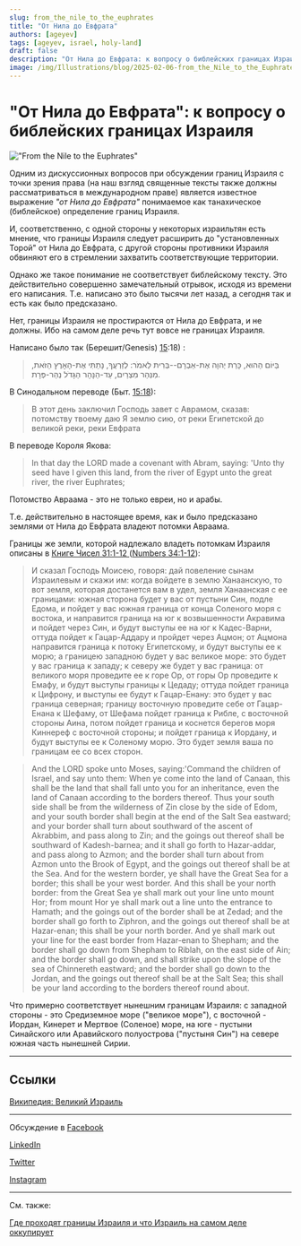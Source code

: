 ```yaml
---
slug: from_the_nile_to_the_euphrates
title: "От Нила до Евфрата"
authors: [ageyev]
tags: [ageyev, israel, holy-land]
draft: false
description: "От Нила до Евфрата: к вопросу о библейских границах Израиля"
image: /img/Illustrations/blog/2025-02-06-from_the_Nile_to_the_Euphrates/Bereshit_15-18.png
---
```


# "От Нила до Евфрата": к вопросу о библейских границах Израиля 

!["From the Nile to the Euphrates"](/img/Illustrations/blog/2025-02-06-from_the_Nile_to_the_Euphrates/Bereshit_15-18.png)

Одним из дискуссионных вопросов при обсуждении границ Израиля с точки зрения права (на наш взгляд священные тексты также должны рассматриваться в международном праве) является известное выражение *"от Нила до Евфрата"* понимаемое как танахическое (библейское) определение границ Израиля. 

И, соответственно, с одной стороны у некоторых израильтян есть мнение, что границы Израиля следует расширить до "установленных Торой" от Нила до Евфрата, с другой стороны противники Израиля обвиняют его в стремлении захватить соответствующие территории. 

Однако же такое понимание не соответствует библейскому тексту. Это действительно совершенно замечательный отрывок, исходя из времени его написания. Т.е. написано это было тысячи лет назад, а сегодня так и есть как было предсказано. 

Нет, границы Израиля не простираются от Нила до Евфрата, и не должны. Ибо на самом деле речь тут вовсе не границах Израиля. 

<!--truncate-->  

Написано было так (Берешит/Genesis) [15](https://mechon-mamre.org/p/pt/pt0115.htm):18) : 

> בַּיּוֹם הַהוּא, כָּרַת יְהוָה אֶת-אַבְרָם--בְּרִית לֵאמֹר:  לְזַרְעֲךָ, נָתַתִּי אֶת-הָאָרֶץ הַזֹּאת, מִנְּהַר מִצְרַיִם, עַד-הַנָּהָר הַגָּדֹל נְהַר-פְּרָת.

В Синодальном переводе (Быт. [15:18](https://ru.wikisource.org/wiki/%D0%91%D1%8B%D1%82%D0%B8%D0%B5#15:18)): 

> В этот день заключил Господь завет с Аврамом, сказав: потомству твоему даю Я землю сию, от реки Египетской до великой реки, реки Евфрата 

В переводе Короля Якова:

> In that day the LORD made a covenant with Abram, saying: 'Unto thy seed have I given this land, from the river of Egypt unto the great river, the river Euphrates; 

Потомство Авраама - это не только евреи, но и арабы. 

Т.е. действительно в настоящее время, как и было предсказано землями от Нила до Евфрата владеют потомки Авраама.

Границы же земли, которой надлежало владеть потомкам Израиля описаны в [Книге Чисел 31:1-12 ](https://ru.wikisource.org/wiki/%D0%A7%D0%B8%D1%81%D0%BB%D0%B0#34:1) ([Numbers 34:1-12](https://mechon-mamre.org/p/pt/pt0434.htm)):

> И сказал Господь Моисею, говоря: дай повеление сынам Израилевым и скажи им: когда войдете в землю Ханаанскую, то вот земля, которая достанется вам в удел, земля Ханаанская с ее границами: южная сторона будет у вас от пустыни Син, подле Едома, и пойдет у вас южная граница от конца Соленого моря с востока, и направится граница на юг к возвышенности Акравима и пойдет через Син, и будут выступы ее на юг к Кадес-Варни, оттуда пойдет к Гацар-Аддару и пройдет через Ацмон; от Ацмона направится граница к потоку Египетскому, и будут выступы ее к морю; а границею западною будет у вас великое море: это будет у вас граница к западу; к северу же будет у вас граница: от великого моря проведите ее к горе Ор, от горы Ор проведите к Емафу, и будут выступы границы к Цедаду; оттуда пойдет граница к Цифрону, и выступы ее будут к Гацар-Енану: это будет у вас граница северная; границу восточную проведите себе от Гацар-Енана к Шефаму, от Шефама пойдет граница к Рибле, с восточной стороны Аина, потом пойдет граница и коснется берегов моря Киннереф с восточной стороны; и пойдет граница к Иордану, и будут выступы ее к Соленому морю. Это будет земля ваша по границам ее со всех сторон.

> And the LORD spoke unto Moses, saying:'Command the children of Israel, and say unto them: When ye come into the land of Canaan, this shall be the land that shall fall unto you for an inheritance, even the land of Canaan according to the borders thereof. Thus your south side shall be from the wilderness of Zin close by the side of Edom, and your south border shall begin at the end of the Salt Sea eastward; and your border shall turn about southward of the ascent of Akrabbim, and pass along to Zin; and the goings out thereof shall be southward of Kadesh-barnea; and it shall go forth to Hazar-addar, and pass along to Azmon; and the border shall turn about from Azmon unto the Brook of Egypt, and the goings out thereof shall be at the Sea. And for the western border, ye shall have the Great Sea for a border; this shall be your west border. And this shall be your north border: from the Great Sea ye shall mark out your line unto mount Hor; from mount Hor ye shall mark out a line unto the entrance to Hamath; and the goings out of the border shall be at Zedad; and the border shall go forth to Ziphron, and the goings out thereof shall be at Hazar-enan; this shall be your north border. And ye shall mark out your line for the east border from Hazar-enan to Shepham; and the border shall go down from Shepham to Riblah, on the east side of Ain; and the border shall go down, and shall strike upon the slope of the sea of Chinnereth eastward; and the border shall go down to the Jordan, and the goings out thereof shall be at the Salt Sea; this shall be your land according to the borders thereof round about.

Что примерно соответствует нынешним границам Израиля: с западной стороны - это Средиземное море ("великое море"), с восточной - Иордан, Кинерет и Мертвое (Соленое) море, на юге - пустыни Синайского или Аравийского полуострова ("пустыня Син") на севере южная часть нынешней Сирии.

--- 

## Ссылки 

[Википедия: Великий Израиль](https://ru.wikipedia.org/wiki/%D0%92%D0%B5%D0%BB%D0%B8%D0%BA%D0%B8%D0%B9_%D0%98%D0%B7%D1%80%D0%B0%D0%B8%D0%BB%D1%8C)

--- 

Обсуждение в [Facebook](https://www.facebook.com/viktor.ageyev/posts/pfbid0GqkDefYN7YKmHdi1tzLC7Ai1vcoRvH2CqdSvhZS2yfhKfMM3SA1rf9yGWHm8yivTl) 

[LinkedIn](https://www.linkedin.com/posts/ageyev_from-the-nile-to-the-euphrates-on-the-activity-7293287687610912770-pYEd/) 

[Twitter](https://x.com/ageyev/status/1887506345617768538)

[Instagram](https://www.instagram.com/p/DFvBBNkoYaM/) 

--- 

См. также: 

[Где проходят границы Израиля и что Израиль на самом деле оккупирует](/ru/Holy-Land/borders_and_territory_of_israel/)